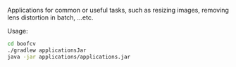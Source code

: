 Applications for common or useful tasks, such as resizing images, removing lens distortion in batch, ...etc.

Usage:

```bash
cd boofcv
./gradlew applicationsJar
java -jar applications/applications.jar
```